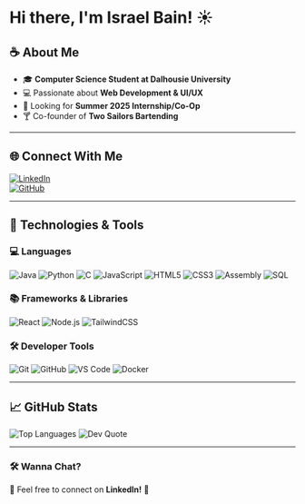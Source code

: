 # Hi there, I'm Israel Bain! ☀  

## ☕️ About Me  
- 🎓 **Computer Science Student at Dalhousie University**  
- 💻 Passionate about **Web Development & UI/UX**
- 🚀 Looking for **Summer 2025 Internship/Co-Op** 
- 🍸 Co-founder of **Two Sailors Bartending**   

---

## 🌐 **Connect With Me**  
[![LinkedIn](https://img.shields.io/badge/LinkedIn-Profile-blue?logo=linkedin)](https://www.linkedin.com/in/israelbain/)  
[![GitHub](https://img.shields.io/badge/GitHub-Follow-black?logo=github)](https://github.com/IsraelBain)  

---

## 🚀 **Technologies & Tools**  

### **💻 Languages**  
![Java](https://img.shields.io/badge/Java-ED8B00?style=flat&logo=openjdk&logoColor=white)
![Python](https://img.shields.io/badge/Python-3776AB?style=flat&logo=python&logoColor=white)
![C](https://img.shields.io/badge/C-A8B9CC?style=flat&logo=c&logoColor=white)
![JavaScript](https://img.shields.io/badge/JavaScript-F7DF1E?style=flat&logo=javascript&logoColor=black)
![HTML5](https://img.shields.io/badge/HTML5-E34F26?style=flat&logo=html5&logoColor=white)
![CSS3](https://img.shields.io/badge/CSS3-1572B6?style=flat&logo=css3&logoColor=white)
![Assembly](https://img.shields.io/badge/Assembly-525252?style=flat&logo=assemblyscript&logoColor=white)
![SQL](https://img.shields.io/badge/SQL-336791?style=flat&logo=postgresql&logoColor=white)


### **📚 Frameworks & Libraries**  
![React](https://img.shields.io/badge/React-61DAFB?style=flat&logo=react&logoColor=black)
![Node.js](https://img.shields.io/badge/Node.js-43853D?style=flat&logo=node.js&logoColor=white)
![TailwindCSS](https://img.shields.io/badge/TailwindCSS-06B6D4?style=flat&logo=tailwind-css&logoColor=white)

### **🛠 Developer Tools**  
![Git](https://img.shields.io/badge/Git-F05032?style=flat&logo=git&logoColor=white)
![GitHub](https://img.shields.io/badge/GitHub-181717?style=flat&logo=github&logoColor=white)
![VS Code](https://img.shields.io/badge/VS%20Code-007ACC?style=flat&logo=visual-studio-code&logoColor=white)
![Docker](https://img.shields.io/badge/Docker-2496ED?style=flat&logo=docker&logoColor=white)

---

## 📈 **GitHub Stats**  
![Top Languages](https://github-readme-stats.vercel.app/api/top-langs/?username=IsraelBain&layout=compact&theme=dracula)
![Dev Quote](https://quotes-github-readme.vercel.app/api?type=horizontal&theme=radical)


---

### **🛠 Wanna Chat?**  
📩 Feel free to connect on **LinkedIn!** 🚀  
